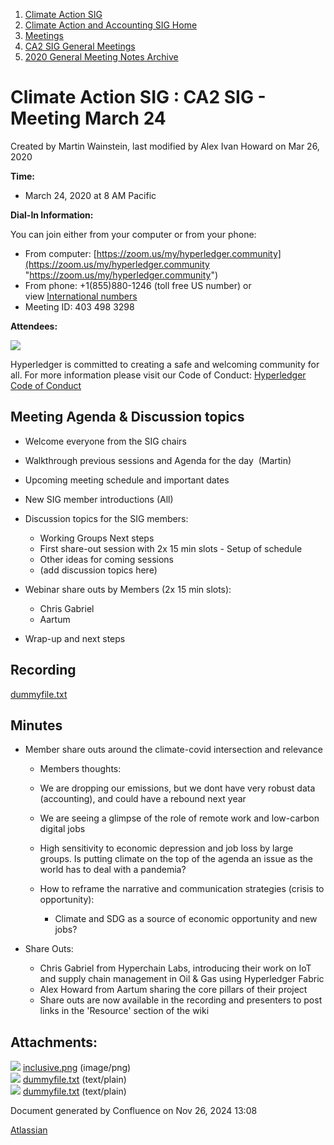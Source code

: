 1. [Climate Action SIG](index.html)
2. [Climate Action and Accounting SIG Home](Climate-Action-and-Accounting-SIG-Home_19005445.html)
3. [Meetings](Meetings_19005583.html)
4. [CA2 SIG General Meetings](CA2-SIG-General-Meetings_19006785.html)
5. [2020 General Meeting Notes Archive](2020-General-Meeting-Notes-Archive_19005643.html)

# Climate Action SIG : CA2 SIG - Meeting March 24

Created by Martin Wainstein, last modified by Alex Ivan Howard on Mar 26, 2020

**Time:**

- March 24, 2020 at 8 AM Pacific

**Dial-In Information:**

You can join either from your computer or from your phone:

- From computer: [https://zoom.us/my/hyperledger.community](https://zoom.us/my/hyperledger.community "https://zoom.us/my/hyperledger.community")
- From phone: +1(855)880-1246 (toll free US number) or view [International numbers](https://zoom.us/u/bAaJoyznp)
- Meeting ID: 403 498 3298

**Attendees:**

![](attachments/19005719/19005720.png?height=250)

Hyperledger is committed to creating a safe and welcoming community for all. For more information please visit our Code of Conduct: [Hyperledger Code of Conduct](https://lf-hyperledger.atlassian.net/wiki/display/HYP/Hyperledger+Code+of+Conduct)

## **Meeting Agenda &amp; Discussion topics**

- Welcome everyone from the SIG chairs
- Walkthrough previous sessions and Agenda for the day  (Martin)
- Upcoming meeting schedule and important dates
- New SIG member introductions (All)
- Discussion topics for the SIG members: 
  
  - Working Groups Next steps
  - First share-out session with 2x 15 min slots - Setup of schedule
  - Other ideas for coming sessions
  - (add discussion topics here)
- Webinar share outs by Members (2x 15 min slots):
  
  - Chris Gabriel
  - Aartum
- Wrap-up and next steps

## **Recording**

[dummyfile.txt](#)

## **Minutes**

- Member share outs around the climate-covid intersection and relevance
  
  - Members thoughts:
  - We are dropping our emissions, but we dont have very robust data (accounting), and could have a rebound next year
  - We are seeing a glimpse of the role of remote work and low-carbon digital jobs
  - High sensitivity to economic depression and job loss by large groups. Is putting climate on the top of the agenda an issue as the world has to deal with a pandemia?
  - How to reframe the narrative and communication strategies (crisis to opportunity):
    
    - Climate and SDG as a source of economic opportunity and new jobs?
- Share Outs:
  
  - Chris Gabriel from Hyperchain Labs, introducing their work on IoT and supply chain management in Oil &amp; Gas using Hyperledger Fabric
  - Alex Howard from Aartum sharing the core pillars of their project
  - Share outs are now available in the recording and presenters to post links in the 'Resource' section of the wiki

## Attachments:

![](images/icons/bullet_blue.gif) [inclusive.png](attachments/19005719/19005720.png) (image/png)  
![](images/icons/bullet_blue.gif) [dummyfile.txt](attachments/19005719/19005736.txt) (text/plain)  
![](images/icons/bullet_blue.gif) [dummyfile.txt](attachments/19005719/19005742.txt) (text/plain)

Document generated by Confluence on Nov 26, 2024 13:08

[Atlassian](http://www.atlassian.com/)
